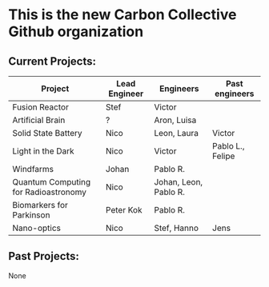 This is the new Carbon Collective Github organization
=====================================================

Current Projects:
------------------

| Project                              | Lead Engineer | Engineers             | Past engineers   |
|--------------------------------------|---------------|-----------------------|------------------|
| Fusion Reactor                       | Stef          | Victor                |                  |
| Artificial Brain                     | ?             | Aron, Luisa           |                  |
| Solid State Battery                  | Nico          | Leon, Laura           | Victor           |
| Light in the Dark                    | Nico          | Victor                | Pablo L., Felipe |
| Windfarms                            | Johan         | Pablo R.              |                  |
| Quantum Computing for Radioastronomy | Nico          | Johan, Leon, Pablo R. |                  |
| Biomarkers for Parkinson             | Peter Kok     | Pablo R.              |                  |
| Nano-optics                          | Nico          | Stef, Hanno           | Jens             |


Past Projects:
--------------

None
